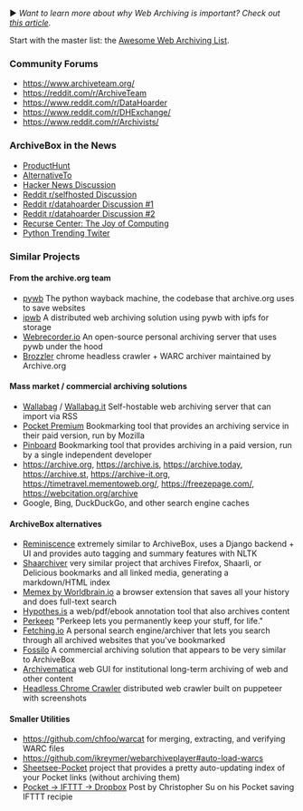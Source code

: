 ▶️ *Want to learn more about why Web Archiving is important? Check out [this article](https://parameters.ssrc.org/2018/09/on-the-importance-of-web-archiving/).*

Start with the master list: the [Awesome Web Archiving List](https://github.com/iipc/awesome-web-archiving).

### Community Forums

 - https://www.archiveteam.org/
 - https://reddit.com/r/ArchiveTeam
 - https://www.reddit.com/r/DataHoarder
 - https://www.reddit.com/r/DHExchange/
 - https://www.reddit.com/r/Archivists/

### ArchiveBox in the News

 - [ProductHunt](https://www.producthunt.com/posts/archivebox)
 - [AlternativeTo](https://alternativeto.net/software/archivebox/)
 - [Hacker News Discussion](https://news.ycombinator.com/item?id=14272133)
 - [Reddit r/selfhosted Discussion](https://www.reddit.com/r/selfhosted/comments/69eoi3/pocket_stream_archive_your_own_personal_wayback/)
 - [Reddit r/datahoarder Discussion #1](https://www.reddit.com/r/DataHoarder/comments/69e6i9/archive_a_browseable_copy_of_your_saved_pocket/)
 - [Reddit r/datahoarder Discussion #2](https://www.reddit.com/r/DataHoarder/comments/6kepv6/bookmarkarchiver_now_supports_archiving_all_major/)
 - [Recurse Center: The Joy of Computing](https://joy.recurse.com/posts/26-bookmark-archiver-your-own-self-hosted-way-back-machine)
 - [Python Trending Twiter](https://twitter.com/pythontrending/status/1092492387182628865)

### Similar Projects

#### From the archive.org team

 - [pywb](https://github.com/webrecorder/pywb) The python wayback machine, the codebase that archive.org uses to save websites
 - [ipwb](https://github.com/oduwsdl/ipwb) A distributed web archiving solution using pywb with ipfs for storage
 - [Webrecorder.io](https://webrecorder.io/) An open-source personal archiving server that uses pywb under the hood
 - [Brozzler](https://github.com/internetarchive/brozzler) chrome headless crawler + WARC archiver maintained by Archive.org


#### Mass market / commercial archiving solutions

 - [Wallabag](https://wallabag.org) / [Wallabag.it](https://wallabag.it) Self-hostable web archiving server that can import via RSS
 - [Pocket Premium](https://getpocket.com) Bookmarking tool that provides an archiving service in their paid version, run by Mozilla
 - [Pinboard](https://pinboard.in) Bookmarking tool that provides archiving in a paid version, run by a single independent developer
 - https://archive.org, https://archive.is, https://archive.today, https://archive.st, https://archive-it.org, https://timetravel.mementoweb.org/, https://freezepage.com/, https://webcitation.org/archive
 - Google, Bing, DuckDuckGo, and other search engine caches

#### ArchiveBox alternatives

 - [Reminiscence](https://github.com/kanishka-linux/reminiscence/) extremely similar to ArchiveBox, uses a Django backend + UI and provides auto tagging and summary features with NLTK
 - [Shaarchiver](https://github.com/nodiscc/shaarchiver) very similar project that archives Firefox, Shaarli, or Delicious bookmarks and all linked media, generating a markdown/HTML index
 - [Memex by Worldbrain.io](https://github.com/WorldBrain/Memex) a browser extension that saves all your history and does full-text search
 - [Hypothes.is](https://web.hypothes.is/) a web/pdf/ebook annotation tool that also archives content
 - [Perkeep](https://perkeep.org/) "Perkeep lets you permanently keep your stuff, for life."
 - [Fetching.io](http://fetching.io/) A personal search engine/archiver that lets you search through all archived websites that you've bookmarked
 - [Fossilo](https://www.fossilo.com/) A commercial archiving solution that appears to be very similar to ArchiveBox
 - [Archivematica](https://github.com/artefactual/archivematica) web GUI for institutional long-term archiving of web and other content
 - [Headless Chrome Crawler](https://github.com/yujiosaka/headless-chrome-crawler) distributed web crawler built on puppeteer with screenshots

#### Smaller Utilities

 - https://github.com/chfoo/warcat for merging, extracting, and verifying WARC files
 - https://github.com/ikreymer/webarchiveplayer#auto-load-warcs
 - [Sheetsee-Pocket](http://jlord.us/sheetsee-pocket/) project that provides a pretty auto-updating index of your Pocket links (without archiving them)
 - [Pocket -> IFTTT -> Dropbox](https://christopher.su/2013/saving-pocket-links-file-day-dropbox-ifttt-launchd/) Post by Christopher Su on his Pocket saving IFTTT recipie